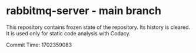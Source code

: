 # rabbitmq-server - main branch

This repository contains frozen state of the repository.
Its history is cleared. It is used only for static code
analysis with Codacy.

Commit Time: 1702359083